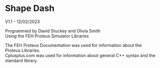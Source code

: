 # Shape Dash
V1.1 - 12/02/2023

Programmed by David Stuckey and Olivia Smith  
Using the FEH Proteus Simulator Libraries



The FEH Proteus Documentation was used for information about the Proteus Libraries.  
Cplusplus.com was used for information about general C++ syntax and the standard library.
